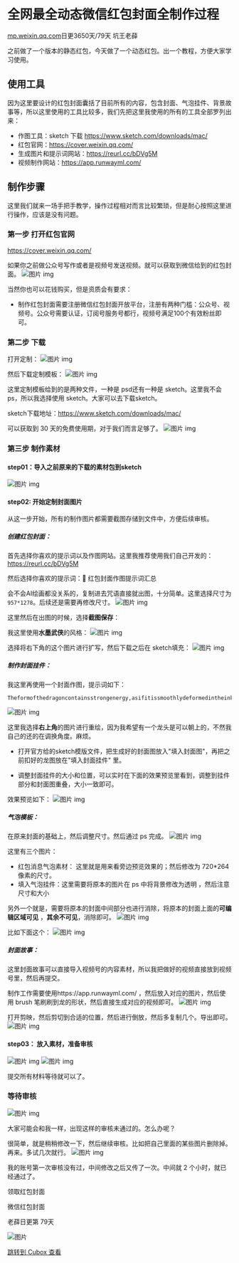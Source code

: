 全网最全动态微信红包封面全制作过程
=================

[mp.weixin.qq.com](https://mp.weixin.qq.com/s/VzgSui1CQS3JgxBRXrzzvA)日更3650天/79天 坑王老薛

之前做了一个版本的静态红包，今天做了一个动态红包。出一个教程，方便大家学习使用。

使用工具
----

因为这里要设计的红包封面囊括了目前所有的内容，包含封面、气泡挂件、背景故事等，所以这里使用的工具比较多，我们先把这里我使用的所有的工具全部罗列出来：

*
  作图工具：sketch 下载 https://www.sketch.com/downloads/mac/
*
  红包官网：https://cover.weixin.qq.com/
*
  生成图片和提示词网站：https://reurl.cc/bDVg5M
*
  视频制作网站：https://app.runwayml.com/

制作步骤
----

这里我们就来一场手把手教学，操作过程相对而言比较繁琐，但是耐心按照这里进行操作，应该是没有问题。

### 第一步 打开红包官网

https://cover.weixin.qq.com/

如果你之前做公众号写作或者是视频号发送视频。就可以获取到微信给到的红包封面。
![图片](https://image.cubox.pro/cardImg/2024013118340742533/81910.jpg?imageMogr2/quality/90/ignore-error/1) img

当然你也可以花钱购买，但是资质会有要求：

*
  制作红包封面需要注册微信红包封面开放平台，注册有两种门槛：公众号、视频号。公众号需要认证，订阅号服务号都行，视频号满足100个有效粉丝即可。

### 第二步 下载

打开定制：
![图片](https://image.cubox.pro/cardImg/2024013118340844800/58219.jpg?imageMogr2/quality/90/ignore-error/1) img

然后下载定制模板：
![图片](https://image.cubox.pro/cardImg/2024013118340896987/97071.jpg?imageMogr2/quality/90/ignore-error/1) img

这里定制模板给到的是两种文件，一种是 psd还有一种是 sketch。这里我不会 ps，所以我选择使用 sketch。大家可以去下载sketch。

sketch下载地址：https://www.sketch.com/downloads/mac/

可以获取到 30 天的免费使用期，对于我们而言足够了。
![图片](https://image.cubox.pro/cardImg/2024013118340877211/18713.jpg?imageMogr2/quality/90/ignore-error/1) img

### 第三步 制作素材

#### **step01**：导入之前原来的下载的素材包到sketch

![图片](https://image.cubox.pro/cardImg/2024013118340827720/42856.jpg?imageMogr2/quality/90/ignore-error/1) img

#### **step02**: 开始定制封面图片

从这一步开始，所有的制作图片都需要截图存储到文件中，方便后续审核。

##### 创建红包封面：

首先选择你喜欢的提示词以及作图网站。这里我推荐使用我们自己开发的：https://reurl.cc/bDVg5M

然后选择你喜欢的提示词：🐲 红包封面作图提示词汇总

会不会AI绘画都没关系的，复制进去咒语直接就出图，十分简单。这里选择尺寸为`957*1278`。后续还是需要再修改尺寸。
![图片](https://image.cubox.pro/cardImg/2024013118340934309/69763.jpg?imageMogr2/quality/90/ignore-error/1) img

这里然后在出图的时候，选择**截图保存**：

我这里使用**水墨武侠**的风格：
![图片](https://image.cubox.pro/cardImg/2024013118340978437/22168.jpg?imageMogr2/quality/90/ignore-error/1) img

选择将右下角的这个图片进行扩写，然后下载之后在 sketch填充：
![图片](https://image.cubox.pro/cardImg/2024013118340959656/35359.jpg?imageMogr2/quality/90/ignore-error/1) img

##### 制作封面挂件：

我这里再使用一个封面作图，提示词如下：

    Theformofthedragoncontainsstrongenergy,asifitissmoothlydeformedintheinkprocessing,andseemstoappearaliveonthenewborn.ThebeautyoftraditionalChineseinkpaintingisiridescent,asubtledancebetweenvaryingdegreesofinkintensityandburstsofbrushstrokes.traditionalChinesenkpaintingstyle

![图片](https://image.cubox.pro/cardImg/2024013118340990269/11470.jpg?imageMogr2/quality/90/ignore-error/1) img

这里我选择**右上角**的图片进行重绘，因为我希望有一个龙头是可以朝上的，不然我自己的还的在调换角度。麻烦。

*
  打开官方给的sketch模版文件，把生成好的封面图放入"填入封面图"，再把之前扣好的龙图放在"填入封面挂件" 里。

*
  调整封面挂件的大小和位置，可以实时在下面的效果预览里看到，调整到挂件部分和封面图重叠，大小一致即可。

效果预览如下：
![图片](https://image.cubox.pro/cardImg/2024013118341018817/34477.jpg?imageMogr2/quality/90/ignore-error/1) img

##### 气泡模板：

在原来封面的基础上，然后调整尺寸。然后通过 ps 完成。
![图片](https://image.cubox.pro/cardImg/2024013118341023962/16042.jpg?imageMogr2/quality/90/ignore-error/1) img

这里有三个图片：

*
  红包消息气泡素材： 这里就是用来看旁边预览效果的；然后修改为 720\*264 像素的尺寸。
*
  填入气泡挂件：这里需要将原本的图片在 ps 中将背景修改为透明 ，然后注意尺寸和大小

另外一个就是，需要将原本的封面中间部分也进行消除，将原本的封面上面的**可编辑区域可见** ，**其余不可见**，消除即可。
![图片](https://image.cubox.pro/cardImg/2024013118341050067/82833.jpg?imageMogr2/quality/90/ignore-error/1) img

比如下面这个：
![图片](https://image.cubox.pro/cardImg/2024013118341133643/27576.jpg?imageMogr2/quality/90/ignore-error/1) img

##### **封面故事**：

这里封面故事可以直接导入视频号的内容素材，所以我把做好的视频直接放到视频号里，然后再提交。

制作工作需要使用https://app.runwayml.com/ ，然后放入对应的图片，然后使用 brush 笔刷刷到龙的形状，然后直接生成对应的视频即可。
![图片](https://image.cubox.pro/cardImg/2024013118341184932/49951.jpg?imageMogr2/quality/90/ignore-error/1) img

打开剪映，然后剪切到合适的位置，然后进行倒放，然后多复制几个。导出即可。
![图片](https://image.cubox.pro/cardImg/2024013118341183608/88334.jpg?imageMogr2/quality/90/ignore-error/1) img

#### step03： 放入素材，准备审核

![图片](https://image.cubox.pro/cardImg/2024013118341115205/13432.jpg?imageMogr2/quality/90/ignore-error/1) img ![图片](https://image.cubox.pro/cardImg/2024013118341241966/71212.jpg?imageMogr2/quality/90/ignore-error/1) img

提交所有材料等待就可以了。

### 等待审核

![图片](https://image.cubox.pro/cardImg/2024013118341223848/52224.jpg?imageMogr2/quality/90/ignore-error/1) img

大家可能会和我一样，出现这样的审核未通过的。怎么办呢？

很简单，就是稍稍修改一下，然后继续审核。比如把自己里面的某些图片删除掉。再来。多试几次就行。
![图片](https://image.cubox.pro/cardImg/2024013118341296166/43783.jpg?imageMogr2/quality/90/ignore-error/1) img

我的账号第一次审核没有过，中间修改之后又传了一次。中间就 2 个小时，就已经通过了。


领取红包封面


微信红包封面


老薛日更第 79天

![图片](https://image.cubox.pro/cardImg/2024013118341234697/31271.jpg?imageMogr2/quality/90/ignore-error/1)

[跳转到 Cubox 查看](https://cubox.pro/my/card?id=7152248303810250887)
